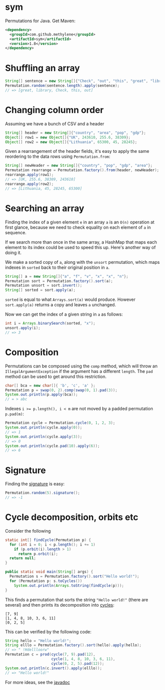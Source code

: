 # sym

Permutations for Java. Get Maven:

````xml
<dependency>
  <groupId>com.github.methylene</groupId>
  <artifactId>sym</artifactId>
  <version>1.8</version>
</dependency>
````

# Shuffling an array

````java
String[] sentence = new String[]{"Check", "out", "this", "great", "library"};
Permutation.random(sentence.length).apply(sentence);
// => [great, library, Check, this, out]
````

# Changing column order

Assuming we have a bunch of CSV and a header

````java
String[] header = new String[]{"country", "area", "pop", "gdp"};
Object[] row1 = new Object[]{"UK", 243610, 255.6, 38309};
Object[] row2 = new Object[]{"Lithuania", 65300, 45, 28245};
````

Given a rearrangement of the header fields, 
it's easy to apply the same reordering to the data rows using `Permutation.from`:

````java
String[] newHeader = new String[]{"country", "pop", "gdp", "area"};
Permutation rearrange = Permutation.factory().from(header, newHeader);
rearrange.apply(row1);
// => [UK, 255.6, 38309, 243610]
rearrange.apply(row2);
// => [Lithuania, 45, 28245, 65300]
````

# Searching an array

Finding the index of a given element `e` in an array `a` is an `O(n)` 
operation at first glance, because we need to check equality on each element of `a` in sequence.

If we search more than once in the same array, a HashMap 
that maps each element to its index could be used to speed this up.
Here's another way of doing it.

We make a sorted copy of `a`, along with the `unsort` permutation,
which maps indexes in `sorted` back to their original position in `a`.

````java
String[] a = new String[]{"a", "f", "v", "x", "x", "n"};
Permutation sort = Permutation.factory().sort(a);
Permutation unsort = sort.invert();
String[] sorted = sort.apply(a);
````

`sorted` is equal to what `Arrays.sort(a)` would produce.
However `sort.apply(a)` returns a copy and leaves `a` unchanged.

Now we can get the index of a given string in `a` as follows:

````java
int i = Arrays.binarySearch(sorted, "x");
unsort.apply(i);
// => 3
````

# Composition

Permutations can be composed using the `comp` method,
which will throw an `IllegalArgumentException` if the argument has a different `length`.
The `pad` method can be used to get around this restriction.

````java
char[] bca = new char[]{ 'b', 'c', 'a' };
Permutation p = swap(0, 2).comp(swap(0, 1).pad(3));
System.out.println(p.apply(bca));
// = > abc
````

Indexes `i >= p.length(), i < m` are not moved by a padded permutation `p.pad(m)`:

````java
Permutation cycle = Permutation.cycle(0, 1, 2, 3);
System.out.println(cycle.apply(0));
// => 1
System.out.println(cycle.apply(3));
// => 0
System.out.println(cycle.pad(10).apply(6));
// => 6
````

# Signature

Finding the [signature](http://en.wikipedia.org/wiki/Parity_of_a_permutation) is easy:

````java
Permutation.random(5).signature();
// => -1
````

# Cycle decomposition, orbits etc

Consider the following

````java
static int[] findCycle(Permutation p) {
  for (int i = 0; i < p.length(); i += 1)
    if (p.orbit(i).length > 1)
      return p.orbit(i);
  return null;
}

public static void main(String[] args) {
  Permutation s = Permutation.factory().sort("Hello world!");
  for (Permutation p: s.toCycles())
    System.out.println(Arrays.toString(findCycle(p)));
}
````

This finds a permutation that sorts the string `"Hello world!"` (there are several)
and then prints its decomposition into <a href="http://en.wikipedia.org/wiki/Cyclic_permutation">cycles</a>:

    [7, 9]
    [1, 4, 8, 10, 3, 6, 11]
    [0, 2, 5]

This can be verified by the following code:

````java
String hello = "Hello world!";
String elllo = Permutation.factory().sort(hello).apply(hello);
// => " !Hdellloorw"
Permutation c = prod(cycle(7, 9).pad(12), 
                     cycle(1, 4, 8, 10, 3, 6, 11), 
                     cycle(0, 2, 5).pad(12));
System.out.println(c.invert().apply(elllo));
// => "Hello world!"
````

For more ideas, see the [javadoc](http://methylene.github.io/sym/)
